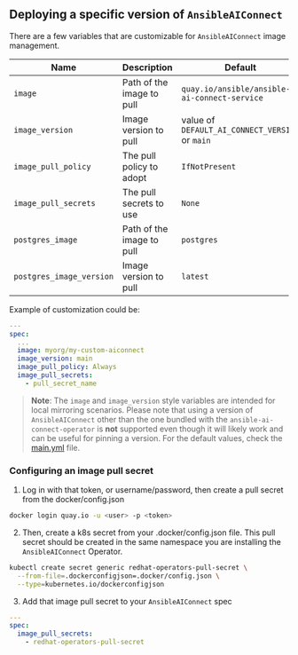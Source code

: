 ## Deploying a specific version of `AnsibleAIConnect`

There are a few variables that are customizable for `AnsibleAIConnect` image management.

| Name                     | Description               | Default                                          |
|--------------------------|---------------------------|--------------------------------------------------|
| `image`                  | Path of the image to pull | `quay.io/ansible/ansible-ai-connect-service`                     |
| `image_version`          | Image version to pull     | value of `DEFAULT_AI_CONNECT_VERSION` or `main`  |
| `image_pull_policy`      | The pull policy to adopt  | `IfNotPresent`                                   |
| `image_pull_secrets`     | The pull secrets to use   | `None`                                           |
| `postgres_image`         | Path of the image to pull | `postgres`                                       |
| `postgres_image_version` | Image version to pull     | `latest`                                         |

Example of customization could be:

```yaml
---
spec:
  ...
  image: myorg/my-custom-aiconnect
  image_version: main
  image_pull_policy: Always
  image_pull_secrets:
    - pull_secret_name
```

  > **Note**: The `image` and `image_version` style variables are intended for local mirroring scenarios. Please note that using a version of `AnsibleAIConnect` other than the one bundled with the `ansible-ai-connect-operator` is **not** supported even though it will likely work and can be useful for pinning a version. For the default values, check the [main.yml](https://github.com/ansible/ansible-ai-connect_operator/blob/main/roles/ansibleaiconnect/defaults/main.yml) file.


### Configuring an image pull secret

1. Log in with that token, or username/password, then create a pull secret from the docker/config.json

```bash
docker login quay.io -u <user> -p <token>
```

2. Then, create a k8s secret from your .docker/config.json file. This pull secret should be created in the same namespace you are installing the `AnsibleAIConnect` Operator.

```bash
kubectl create secret generic redhat-operators-pull-secret \
  --from-file=.dockerconfigjson=.docker/config.json \
  --type=kubernetes.io/dockerconfigjson
```

3. Add that image pull secret to your `AnsibleAIConnect` spec

```yaml
---
spec:
  image_pull_secrets:
    - redhat-operators-pull-secret
```

